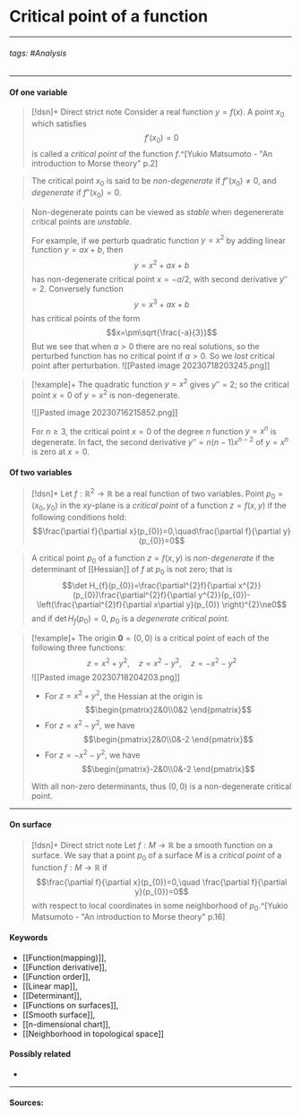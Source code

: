 # Critical point of a function
***
###### tags: #Analysis 
***
#### Of one variable
>[!dsn]+ Direct strict note
>Consider a real function $y=f(x)$. A point $x_{0}$ which satisfies
>$$f'(x_{0})=0$$
>is called a *critical point* of the function $f$.^[Yukio Matsumoto - "An introduction to Morse theory" p.2]

>The critical point $x_{0}$ is said to be *non-degenerate* if $f''(x_{0})\ne0$, and *degenerate* if $f''(x_{0})=0$.

>Non-degenerate points can be viewed as *stable* when degenererate critical points are *unstable*. 
>
>For example, if we perturb quadratic function $y=x^{2}$ by adding linear function $y=ax+b$, then
>$$y=x^{2}+ax+b$$
>has non-degenerate critical point $x=-a/2$, with second derivative $y''=2$.
>Conversely function
>$$y=x^{3}+ax+b$$
>has critical points of the form
>$$x=\pm\sqrt{\frac{-a}{3}}$$
>But we see that when $a>0$ there are no real solutions, so the perturbed function has no critical point if $a>0$. So we *lost* critical point after perturbation.
>![[Pasted image 20230718203245.png]]

>[!example]+ 
>The quadratic function $y=x^{2}$ gives $y''=2$; so the critical point $x=0$ of $y=x^{2}$ is non-degenerate.
>
>![[Pasted image 20230716215852.png]]
>
>For $n\ge3$, the critical point $x=0$ of the degree $n$ function $y=x^{n}$ is degenerate. In fact, the second derivative $y''=n(n-1)x^{n-2}$ of $y=x^{n}$ is zero at $x=0$.

#### Of two variables
>[!dsn]+
>Let $f:\mathbb{R}^{2}\to\mathbb{R}$ be a real function of two variables. Point $p_{0}=(x_{0},y_{0})$ in the $xy$-plane is a *critical point* of a function $z=f(x,y)$ if the following conditions hold:
>$$\frac{\partial f}{\partial x}(p_{0})=0,\quad\frac{\partial f}{\partial y}(p_{0})=0$$

>A critical point $p_{0}$ of a function $z=f(x,y)$ is *non-degenerate* if the determinant of [[Hessian]] of $f$ at $p_{0}$ is not zero; that is
>$$\det H_{f}(p_{0})=\frac{\partial^{2}f}{\partial x^{2}}(p_{0})\frac{\partial^{2}f}{\partial y^{2}}(p_{0})-\left(\frac{\partial^{2}f}{\partial x\partial y}(p_{0}) \right)^{2}\ne0$$
>and if $\det H_{f}(p_{0})=0$, $p_{0}$ is a *degenerate critical point*.

>[!example]+
>The origin $\textbf{0}=(0,0)$ is a critical point of each of the following three functions:
>$$z=x^{2}+y^{2},\quad z=x^{2}-y^{2},\quad z=-x^{2}-y^{2}$$
>![[Pasted image 20230718204203.png]]
>
>- For $z=x^{2}+y^{2}$, the Hessian at the origin is
>  $$\begin{pmatrix}2&0\\0&2 \end{pmatrix}$$
>- For $z=x^{2}-y^{2}$, we have
>  $$\begin{pmatrix}2&0\\0&-2 \end{pmatrix}$$
>- For $z=-x^{2}-y^{2}$, we have
>  $$\begin{pmatrix}-2&0\\0&-2 \end{pmatrix}$$
>
>With all non-zero determinants, thus $(0,0)$ is a non-degenerate critical point. 
***
#### On surface
>[!dsn]+ Direct strict note
>Let $f:M\to\mathbb{R}$ be a smooth function on a surface. We say that a point $p_{0}$ of a surface $M$ is a *critical point* of a function $f:M\to\mathbb{R}$ if 
>$$\frac{\partial f}{\partial x}(p_{0})=0,\quad \frac{\partial f}{\partial y}(p_{0})=0$$
>with respect to local coordinates in some neighborhood of $p_{0}$.^[Yukio Matsumoto - "An introduction to Morse theory" p.16]

#### Keywords
- [[Function(mapping)]],
- [[Function derivative]],
- [[Function order]],
- [[Linear map]],
- [[Determinant]],
- [[Functions on surfaces]],
- [[Smooth surface]],
- [[n-dimensional chart]],
- [[Neighborhood in topological space]]
#### Possibly related
- 
***
#### Sources: